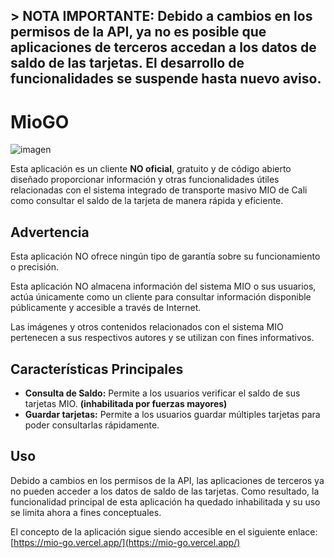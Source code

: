 ## > NOTA IMPORTANTE: Debido a cambios en los permisos de la API, ya no es posible que aplicaciones de terceros accedan a los datos de saldo de las tarjetas. El desarrollo de funcionalidades se suspende hasta nuevo aviso.

# MioGO 

![imagen](https://github.com/user-attachments/assets/32514273-6fde-4fd1-9c11-18175bf8e5f9)

Esta aplicación es un cliente **NO oficial**, gratuito y de código abierto diseñado proporcionar información y otras funcionalidades útiles relacionadas con el sistema integrado de transporte masivo MIO de Cali como consultar el saldo de la tarjeta de manera rápida y eficiente.

## Advertencia

Esta aplicación NO ofrece ningún tipo de garantía sobre su funcionamiento o precisión.

Esta aplicación NO almacena información del sistema MIO o sus usuarios, actúa únicamente como un cliente para consultar información disponible públicamente y accesible a través de Internet.

Las imágenes y otros contenidos relacionados con el sistema MIO pertenecen a sus respectivos autores y se utilizan con fines informativos.

## Características Principales

- **Consulta de Saldo:** Permite a los usuarios verificar el saldo de sus tarjetas MIO. **(inhabilitada por fuerzas mayores)**
- **Guardar tarjetas:** Permite a los usuarios guardar múltiples tarjetas para poder consultarlas rápidamente.

## Uso

Debido a cambios en los permisos de la API, las aplicaciones de terceros ya no pueden acceder a los datos de saldo de las tarjetas. Como resultado, la funcionalidad principal de esta aplicación ha quedado inhabilitada y su uso se limita ahora a fines conceptuales.

El concepto de la aplicación sigue siendo accesible en el siguiente enlace: [https://mio-go.vercel.app/](https://mio-go.vercel.app/)

